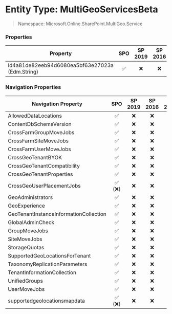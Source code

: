 # Entity Type: MultiGeoServicesBeta

> Namespace: Microsoft.Online.SharePoint.MultiGeo.Service

### Properties

Property | SPO | SP 2019 | SP 2016 | SP 2013
----------|:---:|:-------:|:-------:|:-------:
Id4a81de82eeb94d6080ea5bf63e27023a (Edm.String) | ✅ | ❌ | ❌ | ❌

### Navigation Properties

Navigation Property | SPO | SP 2019 | SP 2016 | SP 2013
----------|:---:|:-------:|:-------:|:-------:
AllowedDataLocations | ✅ | ❌ | ❌ | ❌
ContentDbSchemaVersion | ✅ | ❌ | ❌ | ❌
CrossFarmGroupMoveJobs | ✅ | ❌ | ❌ | ❌
CrossFarmSiteMoveJobs | ✅ | ❌ | ❌ | ❌
CrossFarmUserMoveJobs | ✅ | ❌ | ❌ | ❌
CrossGeoTenantBYOK | ✅ | ❌ | ❌ | ❌
CrossGeoTenantCompatibility | ✅ | ❌ | ❌ | ❌
CrossGeoTenantProperties | ✅ | ❌ | ❌ | ❌
CrossGeoUserPlacementJobs | ✅ (❌) | ❌ | ❌ | ❌
GeoAdministrators | ✅ | ❌ | ❌ | ❌
GeoExperience | ✅ | ❌ | ❌ | ❌
GeoTenantInstanceInformationCollection | ✅ | ❌ | ❌ | ❌
GlobalAdminCheck | ✅ | ❌ | ❌ | ❌
GroupMoveJobs | ✅ | ❌ | ❌ | ❌
SiteMoveJobs | ✅ | ❌ | ❌ | ❌
StorageQuotas | ✅ | ❌ | ❌ | ❌
SupportedGeoLocationsForTenant | ✅ | ❌ | ❌ | ❌
TaxonomyReplicationParameters | ✅ | ❌ | ❌ | ❌
TenantInformationCollection | ✅ | ❌ | ❌ | ❌
UnifiedGroups | ✅ | ❌ | ❌ | ❌
UserMoveJobs | ✅ | ❌ | ❌ | ❌
supportedgeolocationsmapdata | ✅ (❌) | ❌ | ❌ | ❌